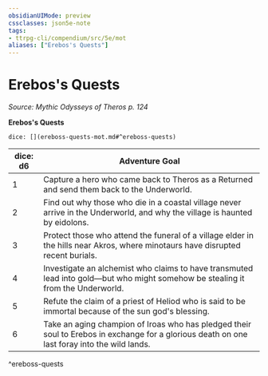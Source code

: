 ```yaml
---
obsidianUIMode: preview
cssclasses: json5e-note
tags:
- ttrpg-cli/compendium/src/5e/mot
aliases: ["Erebos's Quests"]
---
```

# Erebos's Quests
*Source: Mythic Odysseys of Theros p. 124* 

**Erebos's Quests**

`dice: [](ereboss-quests-mot.md#^ereboss-quests)`

| dice: d6 | Adventure Goal |
|----------|----------------|
| 1 | Capture a hero who came back to Theros as a Returned and send them back to the Underworld. |
| 2 | Find out why those who die in a coastal village never arrive in the Underworld, and why the village is haunted by eidolons. |
| 3 | Protect those who attend the funeral of a village elder in the hills near Akros, where minotaurs have disrupted recent burials. |
| 4 | Investigate an alchemist who claims to have transmuted lead into gold—but who might somehow be stealing it from the Underworld. |
| 5 | Refute the claim of a priest of Heliod who is said to be immortal because of the sun god's blessing. |
| 6 | Take an aging champion of Iroas who has pledged their soul to Erebos in exchange for a glorious death on one last foray into the wild lands. |
^ereboss-quests